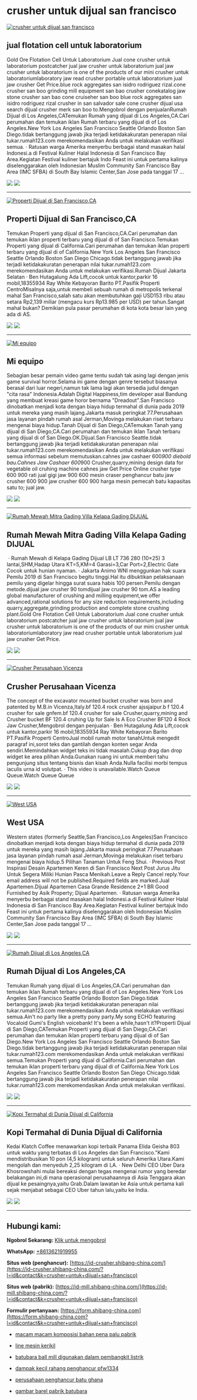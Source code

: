 # crusher untuk dijual san francisco

<a href="https://swt.shibang-china.com/?l=id&img&k=crusher+untuk+dijual+san+francisco" target="_blank">![crusher untuk dijual san francisco](http://static.shibang-china.com/all-800x300/294.jpg)</a>

## jual flotation cell untuk laboratorium
Gold Ore Flotation Cell Untuk Laboratorium Jual cone crusher untuk laboratorium postcatcher jual jaw crusher untuk laboratorium jual jaw crusher untuk laboratorium is one of the products of our mini crusher untuk laboratoriumlaboratory jaw read crusher portable untuk laboratorium jual jaw crusher Get Price.blue rock aggregates san isidro rodriguez rizal.cone crusher san boo grinding mill equipment san bao crusher conekatalog jaw stone crusher san bao cone cruiseher san boo blue rock aggregates san isidro rodriguez rizal crusher in san salvador sale cone crusher dijual usa search dijual crusher merk san boo to.Mengobrol dengan penjualanRumah Dijual di Los Angeles,CATemukan Rumah yang dijual di Los Angeles,CA.Cari perumahan dan temukan iklan Rumah terbaru yang dijual di of Los Angeles.New York Los Angeles San Francisco Seattle Orlando Boston San Diego.tidak bertanggung jawab jika terjadi ketidakakuratan penerapan nilai tukar.rumah123.com merekomendasikan Anda untuk melakukan verifikasi semua.&nbsp;&#0183;&#32;Ratusan warga Amerika menyerbu berbagai stand masakan halal Indonesi.a di Festival Kuliner Halal Indonesia di San Francisco Bay Area.Kegiatan Festival kuliner bertajuk Indo Feast ini untuk pertama kalinya diselenggarakan oleh Indonesian Muslim Community San Francisco Bay Area (IMC SFBA) di South Bay Islamic Center,San Jose pada tanggal 17 …


<a href="https://whatsapp.shibangsoft.com/WhatsApp.php" target="_blank" title="WhatsApp">![](http://static.shibang-china.com/icon/whatsapp.png)</a> <a href="https://swt.shibang-china.com/?l=id&icon&k=crusher+untuk+dijual+san+francisco" target="_blank">![](http://static.shibang-china.com/icon/chat-id.png)</a>

---

<a href="https://swt.shibang-china.com/?l=id&img&k=crusher+untuk+dijual+san+francisco" target="_blank">![Properti Dijual di San Francisco,CA](http://static.shibang-china.com/all-800x300/416.jpg)</a>

## Properti Dijual di San Francisco,CA
Temukan Properti yang dijual di San Francisco,CA.Cari perumahan dan temukan iklan properti terbaru yang dijual di of San Francisco.Temukan Properti yang dijual di California.Cari perumahan dan temukan iklan properti terbaru yang dijual di of California.New York Los Angeles San Francisco Seattle Orlando Boston San Diego Chicago.tidak bertanggung jawab jika terjadi ketidakakuratan penerapan nilai tukar.rumah123.com merekomendasikan Anda untuk melakukan verifikasi.Rumah Dijual Jakarta Selatan&nbsp;&#0183;&#32;Ben Hutagalung Ada Lift,cocok untuk kantor,parkir 16 mobil,18355934 Ray White Kebayoran Barito PT.Pasifik Properti CentroMisalnya saja,untuk membeli sebuah rumah di metropolis terkenal mahal San Francisco,salah satu akan membutuhkan gaji USD153 ribu atau setara Rp2,139 miliar (mengacu kurs Rp13.985 per USD) per tahun.Sangat mahal bukan? Demikian pula pasar perumahan di kota kota besar lain yang ada di AS.


<a href="https://whatsapp.shibangsoft.com/WhatsApp.php" target="_blank" title="WhatsApp">![](http://static.shibang-china.com/icon/whatsapp.png)</a> <a href="https://swt.shibang-china.com/?l=id&icon&k=crusher+untuk+dijual+san+francisco" target="_blank">![](http://static.shibang-china.com/icon/chat-id.png)</a>

---

<a href="https://swt.shibang-china.com/?l=id&img&k=crusher+untuk+dijual+san+francisco" target="_blank">![Mi equipo](http://static.shibang-china.com/all-800x300/1269.jpg)</a>

## Mi equipo
Sebagian besar pemain video game tentu sudah tak asing lagi dengan jenis game survival horror.Selama ini game dengan genre tersebut biasanya berasal dari luar negeri,namun tak lama lagi akan tersedia judul dengan &quot;cita rasa&quot; Indonesia.Adalah Digital Happiness,tim developer asal Bandung yang membuat kreasi game horor bernama &quot;Dreadout&quot;.San Francisco dinobatkan menjadi kota dengan biaya hidup termahal di dunia pada 2019 untuk mereka yang masih lajang.Jakarta masuk peringkat 77.Perusahaan jasa layanan pindah rumah asal Jerman,Movinga melakukan riset terbaru mengenai biaya hidup.Tanah Dijual di San Diego,CATemukan Tanah yang dijual di San Diego,CA.Cari perumahan dan temukan iklan Tanah terbaru yang dijual di of San Diego.OK.Dijual.San Francisco Seattle.tidak bertanggung jawab jika terjadi ketidakakuratan penerapan nilai tukar.rumah123.com merekomendasikan Anda untuk melakukan verifikasi semua informasi sebelum memutuskan.cahnes jaw cashaer 600*900 diebold bau.Cahnes Jaw Cashaer 600*900 Crusher,quarry,mining design data for vegetable oil cruhing machine cahnes jaw Get Price Online crusher type 600 900 rati jual gigi jaw 900 600 mesin craser penghancur batu jaw crusher 600 900 jaw crusher 600 900 harga mesin pemecah batu kapasitas satu to; jual jaw.


<a href="https://whatsapp.shibangsoft.com/WhatsApp.php" target="_blank" title="WhatsApp">![](http://static.shibang-china.com/icon/whatsapp.png)</a> <a href="https://swt.shibang-china.com/?l=id&icon&k=crusher+untuk+dijual+san+francisco" target="_blank">![](http://static.shibang-china.com/icon/chat-id.png)</a>

---

<a href="https://swt.shibang-china.com/?l=id&img&k=crusher+untuk+dijual+san+francisco" target="_blank">![Rumah Mewah Mitra Gading Villa Kelapa Gading DIJUAL](http://static.shibang-china.com/all-800x300/1132.jpg)</a>

## Rumah Mewah Mitra Gading Villa Kelapa Gading DIJUAL
&nbsp;&#0183;&#32;Rumah Mewah di Kelapa Gading Dijual LB LT 736 280 (10&#215;25) 3 lantai,SHM,Hadap Utara KT=5,KM=4 Garasi=3,Car Port=2,Electric Gate Cocok untuk hunian nyaman.&nbsp;&#0183;&#32;Jakarta Animo WNI menggunkan hak suara Pemilu 2019 di San Francisco begitu tinggi.Hal itu dibuktikan pelaksanaan pemilu yang digelar hingga surat suara habis 100 persen.Pemilu dengan metode.dijual jaw crusher 90 tomdijual jaw crusher 90 tom.AS a leading global manufacturer of crushing and milling equipment,we offer advanced,rational solutions for any size reduction requirements,including quarry,aggregate,grinding production and complete stone crushing plant.Gold Ore Flotation Cell Untuk Laboratorium Jual cone crusher untuk laboratorium postcatcher jual jaw crusher untuk laboratorium jual jaw crusher untuk laboratorium is one of the products of our mini crusher untuk laboratoriumlaboratory jaw read crusher portable untuk laboratorium jual jaw crusher Get Price.


<a href="https://whatsapp.shibangsoft.com/WhatsApp.php" target="_blank" title="WhatsApp">![](http://static.shibang-china.com/icon/whatsapp.png)</a> <a href="https://swt.shibang-china.com/?l=id&icon&k=crusher+untuk+dijual+san+francisco" target="_blank">![](http://static.shibang-china.com/icon/chat-id.png)</a>

---

<a href="https://swt.shibang-china.com/?l=id&img&k=crusher+untuk+dijual+san+francisco" target="_blank">![Crusher Perusahaan Vicenza](http://static.shibang-china.com/all-800x300/852.jpg)</a>

## Crusher Perusahaan Vicenza
The concept of the excavator mounted bucket crusher was born and patented by M.B.in Vicenza,Italy.bf 120.4 rock crusher ajssjaipur.b f 120.4 crusher for sale gnfem.bf 120.4 crusher for sale Crusher,quarry,mining and Crusher bucket BF 120.4 cruhing Up for Sale Is A Eco Crusher BF120 4 Rock Jaw Crusher,Mengobrol dengan penjualan&nbsp;&#0183;&#32;Ben Hutagalung Ada Lift,cocok untuk kantor,parkir 16 mobil,18355934 Ray White Kebayoran Barito PT.Pasifik Properti CentroJual mobil rumah motor tanahUntuk mengedit paragraf ini,sorot teks dan gantilah dengan konten segar Anda sendiri.Memindahkan widget teks ini tidak masalah.Cukup drag dan drop widget ke area pilihan Anda.Gunakan ruang ini untuk memberi tahu pengunjung situs tentang bisnis dan kisah Anda.Nulla facilisi morbi tempus iaculis urna id volutpat.&nbsp;&#0183;&#32;This video is unavailable.Watch Queue Queue.Watch Queue Queue


<a href="https://whatsapp.shibangsoft.com/WhatsApp.php" target="_blank" title="WhatsApp">![](http://static.shibang-china.com/icon/whatsapp.png)</a> <a href="https://swt.shibang-china.com/?l=id&icon&k=crusher+untuk+dijual+san+francisco" target="_blank">![](http://static.shibang-china.com/icon/chat-id.png)</a>

---

<a href="https://swt.shibang-china.com/?l=id&img&k=crusher+untuk+dijual+san+francisco" target="_blank">![West USA](http://static.shibang-china.com/all-800x300/1373.jpg)</a>

## West USA
Western states (formerly Seattle,San Francisco,Los Angeles)San Francisco dinobatkan menjadi kota dengan biaya hidup termahal di dunia pada 2019 untuk mereka yang masih lajang.Jakarta masuk peringkat 77.Perusahaan jasa layanan pindah rumah asal Jerman,Movinga melakukan riset terbaru mengenai biaya hidup.5 Pilihan Tanaman Untuk Feng Shui.&nbsp;&#0183;&#32;Previous Post Inspirasi Desain Apartemen Keren di San Francisco Next Post Jurus Jitu Untuk Segera Miliki Hunian Pasca Menikah.Leave a Reply Cancel reply.Your email address will not be published.Required fields are marked.Jual Apartemen.Dijual Apartemen Casa Grande Residence 2+1 BR Good Furnished by Asik Property; Dijual Apartemen.&nbsp;&#0183;&#32;Ratusan warga Amerika menyerbu berbagai stand masakan halal Indonesi.a di Festival Kuliner Halal Indonesia di San Francisco Bay Area.Kegiatan Festival kuliner bertajuk Indo Feast ini untuk pertama kalinya diselenggarakan oleh Indonesian Muslim Community San Francisco Bay Area (IMC SFBA) di South Bay Islamic Center,San Jose pada tanggal 17 …


<a href="https://whatsapp.shibangsoft.com/WhatsApp.php" target="_blank" title="WhatsApp">![](http://static.shibang-china.com/icon/whatsapp.png)</a> <a href="https://swt.shibang-china.com/?l=id&icon&k=crusher+untuk+dijual+san+francisco" target="_blank">![](http://static.shibang-china.com/icon/chat-id.png)</a>

---

<a href="https://swt.shibang-china.com/?l=id&img&k=crusher+untuk+dijual+san+francisco" target="_blank">![Rumah Dijual di Los Angeles,CA](http://static.shibang-china.com/all-800x300/1341.jpg)</a>

## Rumah Dijual di Los Angeles,CA
Temukan Rumah yang dijual di Los Angeles,CA.Cari perumahan dan temukan iklan Rumah terbaru yang dijual di of Los Angeles.New York Los Angeles San Francisco Seattle Orlando Boston San Diego.tidak bertanggung jawab jika terjadi ketidakakuratan penerapan nilai tukar.rumah123.com merekomendasikan Anda untuk melakukan verifikasi semua.Ain't no party like a pretty pony party.My song ECHO featuring Vocaloid Gumi's English voicebank! It's been a while,hasn't it?Properti Dijual di San Diego,CATemukan Properti yang dijual di San Diego,CA.Cari perumahan dan temukan iklan properti terbaru yang dijual di of San Diego.New York Los Angeles San Francisco Seattle Orlando Boston San Diego.tidak bertanggung jawab jika terjadi ketidakakuratan penerapan nilai tukar.rumah123.com merekomendasikan Anda untuk melakukan verifikasi semua.Temukan Properti yang dijual di California.Cari perumahan dan temukan iklan properti terbaru yang dijual di of California.New York Los Angeles San Francisco Seattle Orlando Boston San Diego Chicago.tidak bertanggung jawab jika terjadi ketidakakuratan penerapan nilai tukar.rumah123.com merekomendasikan Anda untuk melakukan verifikasi.


<a href="https://whatsapp.shibangsoft.com/WhatsApp.php" target="_blank" title="WhatsApp">![](http://static.shibang-china.com/icon/whatsapp.png)</a> <a href="https://swt.shibang-china.com/?l=id&icon&k=crusher+untuk+dijual+san+francisco" target="_blank">![](http://static.shibang-china.com/icon/chat-id.png)</a>

---

<a href="https://swt.shibang-china.com/?l=id&img&k=crusher+untuk+dijual+san+francisco" target="_blank">![Kopi Termahal di Dunia Dijual di California](http://static.shibang-china.com/all-800x300/157.jpg)</a>

## Kopi Termahal di Dunia Dijual di California
Kedai Klatch Coffee menawarkan kopi terbaik Panama Elida Geisha 803 untuk waktu yang terbatas di Los Angeles dan San Francisco.&quot;Kami mendistribusikan 10 pon (4,5 kilogram) untuk seluruh Amerika Utara.Kami mengolah dan menyeduh 2,25 kilogram di LA.&nbsp;&#0183;&#32;New Delhi CEO Uber Dara Khosrowshahi mulai bereaksi dengan tegas mengenai rumor yang beredar belakangan ini,di mana operasional perusahaannya di Asia Tenggara akan dijual ke pesaingnya,yaitu Grab.Dalam lawatan ke Asia untuk pertama kali sejak menjabat sebagai CEO Uber tahun lalu,yaitu ke India.

<a href="https://whatsapp.shibangsoft.com/WhatsApp.php" target="_blank" title="WhatsApp">![](http://static.shibang-china.com/icon/whatsapp.png)</a> <a href="https://swt.shibang-china.com/?l=id&icon&k=crusher+untuk+dijual+san+francisco" target="_blank">![](http://static.shibang-china.com/icon/chat-id.png)</a>

---
## Hubungi kami:

**Ngobrol Sekarang:** [Klik untuk mengobrol](https://swt.shibang-china.com?l=id&contact&k=crusher+untuk+dijual+san+francisco)

**WhatsApp:**  [+8613621919955](https://whatsapp.shibangsoft.com/WhatsApp.php)

**Situs web (penghancur):** [https://id-crusher.shibang-china.com/](https://id-crusher.shibang-china.com/?l=id&contact&k=crusher+untuk+dijual+san+francisco)

**Situs web (pabrik):** [https://id-mill.shibang-china.com/](https://id-mill.shibang-china.com/?l=id&contact&k=crusher+untuk+dijual+san+francisco)

**Formulir pertanyaan:** [https://form.shibang-china.com](https://form.shibang-china.com?l=id&contact&k=crusher+untuk+dijual+san+francisco)

* [macam macam komposisi bahan pena palu pabrik](../44/macam%20macam%20komposisi%20bahan%20pena%20palu%20pabrik.md)

* [line mesin kerikil](../41/line%20mesin%20kerikil.md)

* [batubara ball mill digunakan dalam pembangkit listrik](../42/batubara%20ball%20mill%20digunakan%20dalam%20pembangkit%20listrik.md)

* [dampak kecil rahang penghancur pfw1334](../41/dampak%20kecil%20rahang%20penghancur%20pfw1334.md)

* [perusahaan penghancur batu ghana](../48/perusahaan%20penghancur%20batu%20ghana.md)

* [gambar barel pabrik batubara](../49/gambar%20barel%20pabrik%20batubara.md)